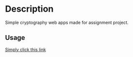 # Description

Simple cryptography web apps made for assignment project.

## Usage

[Simply click this link](https://jody-cryptography.web.app/)
